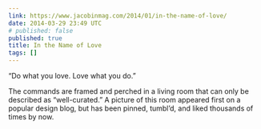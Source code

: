```yaml
---
link: https://www.jacobinmag.com/2014/01/in-the-name-of-love/
date: 2014-03-29 23:49 UTC
# published: false
published: true
title: In the Name of Love
tags: []
---
```


“Do what you love. Love what you do.”

The commands are framed and perched in a living room that can only be described as “well-curated.” A picture of this room appeared first on a popular design blog, but has been pinned, tumbl’d, and liked thousands of times by now.
